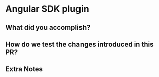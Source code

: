 # Angular SDK plugin

## What did you accomplish?

## How do we test the changes introduced in this PR?

## Extra Notes